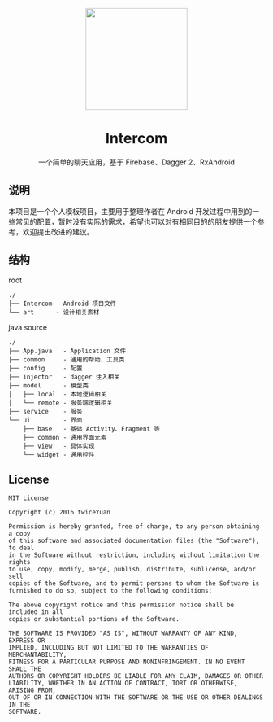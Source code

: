 <p align="center"><image src="art/logo/ic_intercom.png" width="200px"/></p>

<h1 align="center">Intercom</h1>

<p align="center">一个简单的聊天应用，基于 Firebase、Dagger 2、RxAndroid</p>

## 说明

本项目是一个个人模板项目，主要用于整理作者在 Android 开发过程中用到的一些常见的配置，暂时没有实际的需求，希望也可以对有相同目的的朋友提供一个参考，欢迎提出改进的建议。

## 结构

root
```
./
├── Intercom - Android 项目文件
└── art      - 设计相关素材
```

java source
```
./
├── App.java   - Application 文件
├── common     - 通用的帮助、工具类
├── config     - 配置
├── injector   - dagger 注入相关
├── model      - 模型类
│   ├── local  - 本地逻辑相关
│   └── remote - 服务端逻辑相关
├── service    - 服务
└── ui         - 界面
    ├── base   - 基础 Activity、Fragment 等
    ├── common - 通用界面元素
    ├── view   - 具体实现
    └── widget - 通用控件
```

## License

```
MIT License

Copyright (c) 2016 twiceYuan

Permission is hereby granted, free of charge, to any person obtaining a copy
of this software and associated documentation files (the "Software"), to deal
in the Software without restriction, including without limitation the rights
to use, copy, modify, merge, publish, distribute, sublicense, and/or sell
copies of the Software, and to permit persons to whom the Software is
furnished to do so, subject to the following conditions:

The above copyright notice and this permission notice shall be included in all
copies or substantial portions of the Software.

THE SOFTWARE IS PROVIDED "AS IS", WITHOUT WARRANTY OF ANY KIND, EXPRESS OR
IMPLIED, INCLUDING BUT NOT LIMITED TO THE WARRANTIES OF MERCHANTABILITY,
FITNESS FOR A PARTICULAR PURPOSE AND NONINFRINGEMENT. IN NO EVENT SHALL THE
AUTHORS OR COPYRIGHT HOLDERS BE LIABLE FOR ANY CLAIM, DAMAGES OR OTHER
LIABILITY, WHETHER IN AN ACTION OF CONTRACT, TORT OR OTHERWISE, ARISING FROM,
OUT OF OR IN CONNECTION WITH THE SOFTWARE OR THE USE OR OTHER DEALINGS IN THE
SOFTWARE.
```

